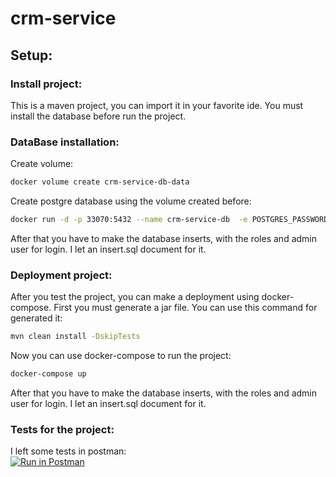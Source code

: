 # crm-service
## Setup:
### Install project:
This is a maven project, you can import it in your favorite ide. You must install the database before run the project.

### DataBase installation:
Create volume:
```bash
docker volume create crm-service-db-data
```

Create postgre database using the volume created before:
```bash
docker run -d -p 33070:5432 --name crm-service-db  -e POSTGRES_PASSWORD=password --mount src=crm-service-db-data,dst=/var/lib/postgres postgres
```

After that you have to make the database inserts, with the roles and admin user for login. I let an insert.sql document for it.

### Deployment project:
After you test the project, you can make a deployment using docker-compose.
First you must generate a jar file. You can use this command for generated it:
```bash
mvn clean install -DskipTests
```

Now you can use docker-compose to run the project:
```bash
docker-compose up 
```

After that you have to make the database inserts, with the roles and admin user for login. I let an insert.sql document for it.

### Tests for the project:
I left some tests in postman:\
[![Run in Postman](https://run.pstmn.io/button.svg)](https://app.getpostman.com/run-collection/11372990-0f9db1e9-2b8c-4355-95dd-5faa226d01e4?action=collection%2Ffork&collection-url=entityId%3D11372990-0f9db1e9-2b8c-4355-95dd-5faa226d01e4%26entityType%3Dcollection%26workspaceId%3D42dae88e-6045-4387-8909-fa1cdd1a02e1#?env%5BLocal%5D=W3sia2V5IjoidXJsIiwidmFsdWUiOiJodHRwOi8vbG9jYWxob3N0OjgwODAiLCJlbmFibGVkIjp0cnVlfV0=)
